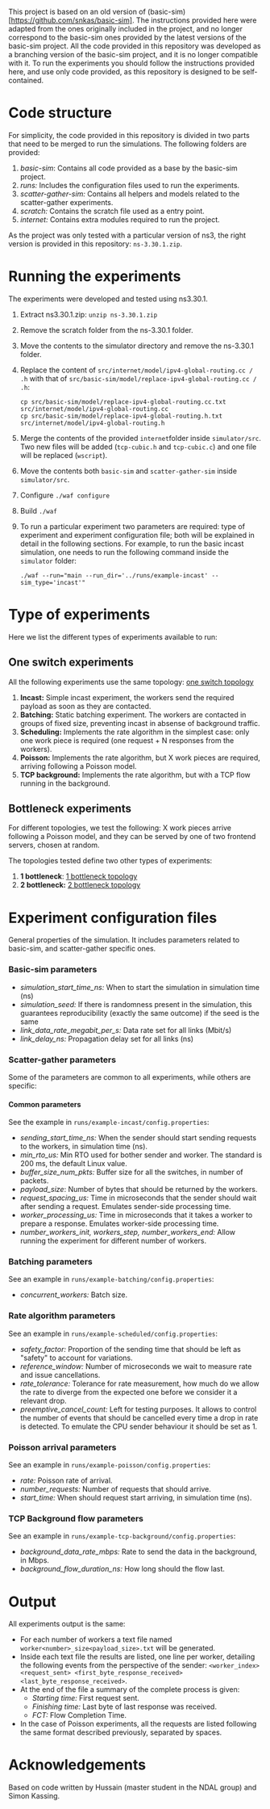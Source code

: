 This project is based on an old version of (basic-sim)[https://github.com/snkas/basic-sim]. The instructions provided here were adapted from the ones originally included in the project, and no longer correspond to the basic-sim ones provided by the latest versions of the basic-sim project. All the code provided in this repository was developed as a branching version of the basic-sim project, and it is no longer compatible with it. To run the experiments you should follow the instructions provided here, and use only code provided, as this repository is designed to be self-contained.

# Code structure
For simplicity, the code provided in this repository is divided in two parts that need to be merged to run the simulations. The following folders are provided:
1. *basic-sim*: Contains all code provided as a base by the basic-sim project.
2. *runs:* Includes the configuration files used to run the experiments.
3. *scatter-gather-sim:* Contains all helpers and models related to the scatter-gather experiments.
4. *scratch:* Contains the scratch file used as a entry point.
5. *internet:* Contains extra modules required to run the project.

As the project was only tested with a particular version of ns3, the right version is provided in this repository: `ns-3.30.1.zip`.

# Running the experiments
The experiments were developed and tested using ns3.30.1.

1. Extract ns3.30.1.zip: ``unzip ns-3.30.1.zip``
2. Remove the scratch folder from the ns-3.30.1 folder.
3. Move the contents to the simulator directory and remove the ns-3.30.1 folder.
4. Replace the content of `src/internet/model/ipv4-global-routing.cc / .h` with that of `src/basic-sim/model/replace-ipv4-global-routing.cc / .h`:
   ```
   cp src/basic-sim/model/replace-ipv4-global-routing.cc.txt src/internet/model/ipv4-global-routing.cc
   cp src/basic-sim/model/replace-ipv4-global-routing.h.txt src/internet/model/ipv4-global-routing.h
   ```
5. Merge the contents of the provided `internet`folder inside `simulator/src`. Two new files will be added (`tcp-cubic.h` and `tcp-cubic.c`) and one file will be replaced (`wscript`).

6. Move the contents both `basic-sim` and `scatter-gather-sim` inside `simulator/src`.

7. Configure `./waf configure`

8. Build `./waf`

9. To run a particular experiment two parameters are required: type of experiment and experiment configuration file; both will be explained in detail in the following sections. For example, to run the basic incast simulation, one needs to run the following command inside the `simulator` folder:
   ```
   ./waf --run="main --run_dir='../runs/example-incast' --sim_type='incast'"
   ```

# Type of experiments 
Here we list the different types of experiments available to run:

## One switch experiments
All the following experiments use the same topology: [one switch topology](http://url/to/img.png)

1. **Incast:** Simple incast experiment, the workers send the required payload as soon as they are contacted.
2. **Batching:** Static batching experiment. The workers are contacted in groups of fixed size, preventing incast in absense of background traffic.
3. **Scheduling:** Implements the rate algorithm in the simplest case: only one work piece is required (one request + N responses from the workers).
4. **Poisson:** Implements the rate algorithm, but X work pieces are required, arriving following a Poisson model.
5. **TCP background:** Implements the rate algorithm, but with a TCP flow running in the background.

## Bottleneck experiments
For different topologies, we test the following: X work pieces arrive following a Poisson model, and they can be served by one of two frontend servers, chosen at random. 

The topologies tested define two other types of experiments:

1. **1 bottleneck**: [1 bottleneck topology](http://url/to/img.png)
2. **2 bottleneck:** [2 bottleneck topology](http://url/to/img.png)

# Experiment configuration files
General properties of the simulation. It includes parameters related to basic-sim, and scatter-gather specific ones.

### Basic-sim parameters
- *simulation_start_time_ns:*  When to start the simulation in simulation time (ns)
- *simulation_seed:* If there is randomness present in the simulation, this guarantees reproducibility (exactly the same outcome) if the seed is the same
- *link_data_rate_megabit_per_s:* Data rate set for all links (Mbit/s)
- *link_delay_ns:* Propagation delay set for all links (ns)

### Scatter-gather parameters
Some of the parameters are common to all experiments, while others are specific:

#### Common parameters
See the example in `runs/example-incast/config.properties`:
- *sending_start_time_ns:* When the sender should start sending requests to the workers, in simulation time (ns).
- *min_rto_us:* Min RTO used for bother sender and worker. The standard is 200 ms, the default Linux value.
- *buffer_size_num_pkts:* Buffer size for all the switches, in number of packets.
- *payload_size*: Number of bytes that should be returned by the workers.
- *request_spacing_us:* Time in microseconds that the sender should wait after sending a request. Emulates sender-side processing time.
- *worker_processing_us:* Time in microseconds that it takes a worker to prepare a response. Emulates worker-side processing time.
- *number_workers_init, workers_step, number_workers_end:* Allow running the experiment for different number of workers.

### Batching parameters
See an example in `runs/example-batching/config.properties`:
- *concurrent_workers:* Batch size.

### Rate algorithm parameters
See an example in `runs/example-scheduled/config.properties`:
- *safety_factor:* Proportion of the sending time that should be left as "safety" to account for variations.
- *reference_window:* Number of microseconds we wait to measure rate and issue cancellations.
- *rate_tolerance:* Tolerance for rate measurement, how much do we allow the rate to diverge from the expected one before we consider it a relevant drop.
- *preemptive_cancel_count:* Left for testing purposes. It allows to control the number of events that should be cancelled every time a drop in rate is detected. To emulate the CPU sender behaviour it should be set as 1.

### Poisson arrival parameters
See an example in `runs/example-poisson/config.properties`:
- *rate:* Poisson rate of arrival.
- *number_requests:* Number of requests that should arrive.
- *start_time:* When should request start arriving, in simulation time (ns).

### TCP Background flow parameters
See an example in `runs/example-tcp-background/config.properties`:
- *background_data_rate_mbps:* Rate to send the data in the background, in Mbps.
- *background_flow_duration_ns:* How long should the flow last.

# Output
All experiments output is the same: 
- For each number of workers a text file named `worker<number>_size<payload_size>.txt` will be generated.
- Inside each text file the results are listed, one line per worker, detailing the following events from the perspective of the sender:
`<worker_index> <request_sent> <first_byte_response_received> <last_byte_response_received>`.
- At the end of the file a summary of the complete process is given:
	- *Starting time:* First request sent.
	- *Finishing time:* Last byte of last response was received.
	- *FCT:* Flow Completion Time.
- In the case of Poisson experiments, all the requests are listed following the same format described previously, separated by spaces.

# Acknowledgements
Based on code written by Hussain (master student in the NDAL group) and Simon Kassing. 